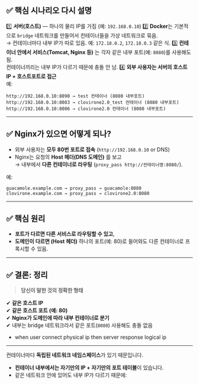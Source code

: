 
## ✅ 핵심 시나리오 다시 설명

1️⃣ **서버(호스트)** — 하나의 물리 IP를 가짐 (예: `192.168.0.10`)
2️⃣ **Docker**는 기본적으로 `bridge` 네트워크를 만들어서 컨테이너들을 가상 네트워크로 묶음.  
→ 컨테이너마다 내부 IP가 따로 있음. 예: `172.18.0.2`, `172.18.0.3` 같은 식.
3️⃣ **컨테이너 안에서 서비스(Tomcat, Nginx 등)** 는 각자 같은 내부 포트(예: `8080`)를 사용해도 됨.  
컨테이너끼리는 내부 IP가 다르기 때문에 충돌 안 남.
4️⃣ **외부 사용자는 서버의 호스트 IP + 호스트포트로 접근**  
예:

`http://192.168.0.10:8090 → test 컨테이너 (8080 내부포트) http://192.168.0.10:8083 → clovirone2.0_test 컨테이너 (8080 내부포트) http://192.168.0.10:8086 → clovirone2.0 컨테이너 (8080 내부포트)`

---

## ✅ Nginx가 있으면 어떻게 되나?

- 외부 사용자는 **모두 80번 포트로 접속** (`http://192.168.0.10` or DNS)
- Nginx는 요청의 **Host 헤더(DNS 도메인)** 를 보고  
    → 내부에서 **다른 컨테이너로 라우팅** (`proxy_pass http://컨테이너명:8080/`).

예:


`guacamole.example.com → proxy_pass → guacamole:8080 clovirone.example.com → proxy_pass → clovirone2.0:8080`

---

## ✅ 핵심 원리

- **포트가 다르면 다른 서비스로 라우팅할 수 있고**,
- **도메인이 다르면 (Host 헤더)** 하나의 포트(예: 80)로 들어와도 다른 컨테이너로 프록시할 수 있음.

---

## ✅ 결론: 정리

> **당신이 말한 것의 정확한 형태**

✔ **같은 호스트 IP**  
✔ **같은 호스트 포트 (예: 80)**  
✔ **Nginx가 도메인에 따라 내부 컨테이너로 분기**  
✔ 내부는 bridge 네트워크라서 같은 포트(`8080`) 사용해도 충돌 없음



- when user connect physical ip then server response logical ip 

---


컨테이너마다 **독립된 네트워크 네임스페이스**가 있기 때문입니다.
- **컨테이너 내부에서는 자기만의 IP + 자기만의 포트 테이블**이 있습니다.
- 같은 네트워크 안에 있어도 내부 IP가 다르기 때문에:
